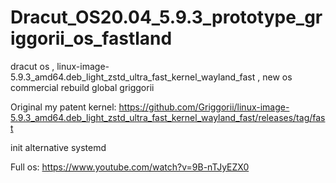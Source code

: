# Dracut_OS20.04_5.9.3_prototype_griggorii_os_fastland
dracut os , linux-image-5.9.3_amd64.deb_light_zstd_ultra_fast_kernel_wayland_fast , new os commercial rebuild global griggorii

Original my patent kernel: https://github.com/Griggorii/linux-image-5.9.3_amd64.deb_light_zstd_ultra_fast_kernel_wayland_fast/releases/tag/fast

init alternative systemd

Full os: https://www.youtube.com/watch?v=9B-nTJyEZX0
